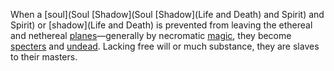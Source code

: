 When a [soul](Soul [Shadow](Soul [Shadow](Life and Death) and Spirit) and Spirit) or [shadow](Life and Death) is prevented from leaving the ethereal and nethereal [planes](Planes)—generally by necromatic [magic](Magic), they become [specters](Specters) and [undead](Undead). Lacking free will or much substance, they are slaves to their masters.